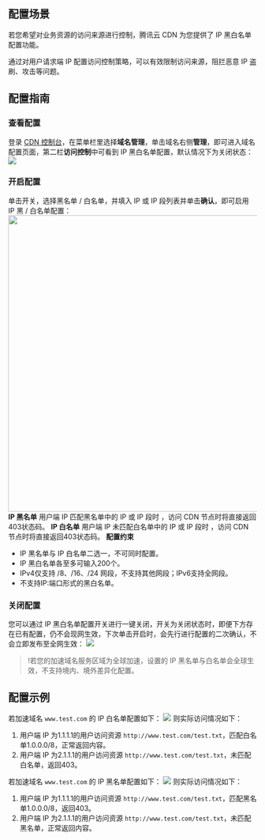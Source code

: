 
## 配置场景
若您希望对业务资源的访问来源进行控制，腾讯云 CDN 为您提供了 IP 黑白名单配置功能。

通过对用户请求端 IP 配置访问控制策略，可以有效限制访问来源，阻拦恶意 IP 盗刷、攻击等问题。

## 配置指南

### 查看配置
登录 [CDN 控制台](https://console.cloud.tencent.com/cdn)，在菜单栏里选择**域名管理**，单击域名右侧**管理**，即可进入域名配置页面，第二栏**访问控制**中可看到 IP 黑白名单配置，默认情况下为关闭状态：
![](https://main.qcloudimg.com/raw/d6f183e43bc1c025abe0d293a410630b.png)

### 开启配置

单击开关，选择黑名单 / 白名单，并填入 IP 或 IP 段列表并单击**确认**，即可启用 IP 黑 / 白名单配置：
<img src="https://qcloudimg.tencent-cloud.cn/raw/f20840d78b837d952f9e2aa4f7c3d31e.png" width="600px">
**IP 黑名单**
用户端 IP 匹配黑名单中的 IP 或 IP 段时 ，访问 CDN 节点时将直接返回403状态码。
**IP 白名单**
用户端 IP 未匹配白名单中的 IP 或 IP 段时 ，访问 CDN 节点时将直接返回403状态码。
**配置约束**
- IP 黑名单与 IP 白名单二选一，不可同时配置。
- IP 黑白名单各至多可输入200个。
- IPv4仅支持 /8、/16、/24 网段，不支持其他网段；IPv6支持全网段。
- 不支持IP:端口形式的黑白名单。

### 关闭配置
您可以通过 IP 黑白名单配置开关进行一键关闭，开关为关闭状态时，即便下方存在已有配置，仍不会现网生效，下次单击开启时，会先行进行配置的二次确认，不会立即发布至全网生效：
![](https://main.qcloudimg.com/raw/905c706c90a33f79e86b139187e1bfbc.png)

>!若您的加速域名服务区域为全球加速，设置的 IP 黑名单与白名单会全球生效，不支持境内、境外差异化配置。

## 配置示例

若加速域名 `www.test.com` 的 IP 白名单配置如下：
![](https://qcloudimg.tencent-cloud.cn/raw/a1f4e9d3ef474635d93693ef761d13a3.png)
则实际访问情况如下：
1. 用户端 IP 为1.1.1.1的用户访问资源 `http://www.test.com/test.txt`，匹配白名单1.0.0.0/8，正常返回内容。
2. 用户端 IP 为2.1.1.1的用户访问资源 `http://www.test.com/test.txt`，未匹配白名单，返回403。

若加速域名 `www.test.com` 的 IP 黑名单配置如下：
![](https://qcloudimg.tencent-cloud.cn/raw/a0bd155807084516b72fd0ae764290dd.png)
则实际访问情况如下：
1. 用户端 IP 为1.1.1.1的用户访问资源 `http://www.test.com/test.txt`，匹配黑名单1.0.0.0/8，返回403。
2. 用户端 IP 为2.1.1.1的用户访问资源 `http://www.test.com/test.txt`，未匹配黑名单，正常返回内容。


